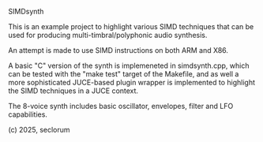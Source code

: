 

SIMDsynth


This is an example project to highlight various SIMD techniques that can be used for producing multi-timbral/polyphonic audio synthesis.

An attempt is made to use SIMD instructions on both ARM and X86.

A basic "C" version of the synth is implemeneted in simdsynth.cpp, which can be tested with the "make test" target of the Makefile, and as well a more sophisticated JUCE-based plugin wrapper is implemented to highlight the SIMD techniques in a JUCE context.

The 8-voice synth includes basic oscillator, envelopes, filter and LFO capabilities.


(c) 2025, seclorum
